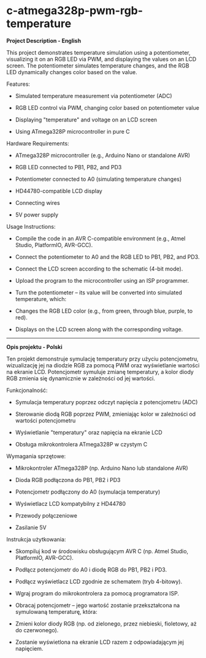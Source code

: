 # c-atmega328p-pwm-rgb-temperature

**Project Description - English**

This project demonstrates temperature simulation using a potentiometer, visualizing it on an RGB LED via PWM, and displaying the values on an LCD screen. The potentiometer simulates temperature changes, and the RGB LED dynamically changes color based on the value.

Features:

- Simulated temperature measurement via potentiometer (ADC)

- RGB LED control via PWM, changing color based on potentiometer value

- Displaying "temperature" and voltage on an LCD screen

- Using ATmega328P microcontroller in pure C

Hardware Requirements:

- ATmega328P microcontroller (e.g., Arduino Nano or standalone AVR)

- RGB LED connected to PB1, PB2, and PD3

- Potentiometer connected to A0 (simulating temperature changes)

- HD44780-compatible LCD display

- Connecting wires

- 5V power supply

Usage Instructions:

- Compile the code in an AVR C-compatible environment (e.g., Atmel Studio, PlatformIO, AVR-GCC).

- Connect the potentiometer to A0 and the RGB LED to PB1, PB2, and PD3.

- Connect the LCD screen according to the schematic (4-bit mode).

- Upload the program to the microcontroller using an ISP programmer.

- Turn the potentiometer – its value will be converted into simulated temperature, which:

- Changes the RGB LED color (e.g., from green, through blue, purple, to red).

- Displays on the LCD screen along with the corresponding voltage.

----------------------------------------------------------------------------------------------------------------------------------------------------------------------------------------------------------------------

**Opis projektu - Polski**

Ten projekt demonstruje symulację temperatury przy użyciu potencjometru, wizualizację jej na diodzie RGB za pomocą PWM oraz wyświetlanie wartości na ekranie LCD. Potencjometr symuluje zmianę temperatury, a kolor diody RGB zmienia się dynamicznie w zależności od jej wartości.

Funkcjonalność:

- Symulacja temperatury poprzez odczyt napięcia z potencjometru (ADC)

- Sterowanie diodą RGB poprzez PWM, zmieniając kolor w zależności od wartości potencjometru

- Wyświetlanie "temperatury" oraz napięcia na ekranie LCD

- Obsługa mikrokontrolera ATmega328P w czystym C

Wymagania sprzętowe:

- Mikrokontroler ATmega328P (np. Arduino Nano lub standalone AVR)

- Dioda RGB podłączona do PB1, PB2 i PD3

- Potencjometr podłączony do A0 (symulacja temperatury)

- Wyświetlacz LCD kompatybilny z HD44780

- Przewody połączeniowe

- Zasilanie 5V

Instrukcja użytkowania:

- Skompiluj kod w środowisku obsługującym AVR C (np. Atmel Studio, PlatformIO, AVR-GCC).

- Podłącz potencjometr do A0 i diodę RGB do PB1, PB2 i PD3.

- Podłącz wyświetlacz LCD zgodnie ze schematem (tryb 4-bitowy).

- Wgraj program do mikrokontrolera za pomocą programatora ISP.

- Obracaj potencjometr – jego wartość zostanie przekształcona na symulowaną temperaturę, która:

- Zmieni kolor diody RGB (np. od zielonego, przez niebieski, fioletowy, aż do czerwonego).

- Zostanie wyświetlona na ekranie LCD razem z odpowiadającym jej napięciem.

